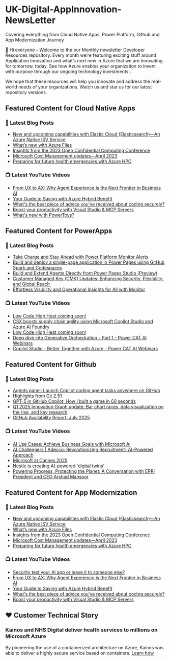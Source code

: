 # UK-Digital-AppInnovation-NewsLetter

Covering everything from Cloud Native Apps, Power Platform, Github and App Modernization Journey

👋 Hi everyone – Welcome to the our Monthly newsletter Developer Resources repository. Every month we’re featuring exciting stuff around Application Innovation and what’s next new in Azure that we are Innovating for tomorrow, today. See how Azure enables your organization to invent with purpose through our ongoing technology investments..


We hope that these resources will help you innovate and address the real-world needs of your organizations. Watch us and star us for our latest repository versions.

## Featured Content for Cloud Native Apps


### 📝 Latest Blog Posts

    
<!-- BLOGCNA:START -->
- [New and upcoming capabilities with Elastic Cloud (Elasticsearch)—An Azure Native ISV Service](https://azure.microsoft.com/blog/new-and-upcoming-capabilities-with-elastic-cloud-elasticsearch-an-azure-native-isv-service/)
- [What’s new with Azure Files](https://azure.microsoft.com/blog/what-s-new-with-azure-files/)
- [Insights from the 2023 Open Confidential Computing Conference](https://azure.microsoft.com/blog/insights-from-the-2023-open-confidential-computing-conference/)
- [Microsoft Cost Management updates—April 2023](https://azure.microsoft.com/blog/microsoft-cost-management-updates-april-2023/)
- [Preparing for future health emergencies with Azure HPC ](https://azure.microsoft.com/blog/preparing-for-future-health-emergencies-with-azure-hpc/)
<!-- BLOGCNA:END -->

### 📺 Latest YouTube Videos

 
<!-- YOUTUBECNA:START -->
- [From UX to AX: Why Agent Experience is the Next Frontier in Business AI](https://www.youtube.com/watch?v=VC6nM0t-bUw)
- [Your Guide to Saving with Azure Hybrid Benefit](https://www.youtube.com/watch?v=1LgV-kfnUAA)
- [What&#39;s the best piece of advice you&#39;ve received about coding securely?](https://www.youtube.com/shorts/SU8uVGY8154)
- [Boost your productivity with Visual Studio &amp; MCP Servers](https://www.youtube.com/watch?v=Mz5iSGA6L4g)
- [What&#39;s new with PowerToys?](https://www.youtube.com/watch?v=coELvJ0be0c)
<!-- YOUTUBECNA:END -->

##  Featured Content for PowerApps
### 📝 Latest Blog Posts
<!-- BLOGPOWER:START -->
- [Take Charge and Stay Ahead with Power Platform Monitor Alerts](https://www.microsoft.com/en-us/power-platform/blog/power-apps/take-charge-and-stay-ahead-with-power-platform-monitor-alerts/)
- [Build and deploy a single-page application in Power Pages using GitHub Spark and Codespaces](https://www.microsoft.com/en-us/power-platform/blog/power-pages/build-and-deploy-a-single-page-application-in-power-pages-using-github-spark-and-codespaces/)
- [Build and Extend Agents Directly from Power Pages Studio (Preview)](https://www.microsoft.com/en-us/power-platform/blog/power-pages/build-and-extend-agents-directly-from-power-pages-studio-preview/)
- [Customer Managed Key (CMK) Updates: Enhancing Security, Flexibility, and Global Reach ](https://www.microsoft.com/en-us/power-platform/blog/2025/08/12/customer-managed-key-updates/)
- [Effortless Visibility and Operational Insights for All with Monitor](https://www.microsoft.com/en-us/power-platform/blog/power-apps/effortless-visibility-and-operational-insights-for-all-with-monitor/)
<!-- BLOGPOWER:END -->
 ### 📺 Latest YouTube Videos
    
<!-- YOUTUBEPOWER:START -->
- [Low Code High Heat coming soon!](https://www.youtube.com/shorts/jFOEs_lIZs4)
- [CSX boosts supply chain agility using Microsoft Copilot Studio and Azure AI Foundry](https://www.youtube.com/watch?v=wrvpDnkHrqQ)
- [Low Code High Heat coming soon!](https://www.youtube.com/watch?v=kf2EGLFt_WE)
- [Deep dive into Generative Orchestration - Part 1 - Power CAT AI Webinars](https://www.youtube.com/watch?v=Vvvyxy-zeRg)
- [Copilot Studio - Better Together with Azure - Power CAT AI Webinars](https://www.youtube.com/watch?v=ro2MvGT2K9o)
<!-- YOUTUBEPOWER:END -->

##  Featured Content for Github
### 📝 Latest Blog Posts
<!-- BLOGGITHUB:START -->
- [Agents panel: Launch Copilot coding agent tasks anywhere on GitHub](https://github.blog/news-insights/product-news/agents-panel-launch-copilot-coding-agent-tasks-anywhere-on-github/)
- [Highlights from Git 2.51](https://github.blog/open-source/git/highlights-from-git-2-51/)
- [GPT-5 in GitHub Copilot: How I built a game in 60 seconds](https://github.blog/ai-and-ml/generative-ai/gpt-5-in-github-copilot-how-i-built-a-game-in-60-seconds/)
- [Q1 2025 Innovation Graph update: Bar chart races, data visualization on the rise, and key research](https://github.blog/news-insights/policy-news-and-insights/q1-2025-innovation-graph-update-bar-chart-races-data-visualization-on-the-rise-and-key-research/)
- [GitHub Availability Report: July 2025](https://github.blog/news-insights/company-news/github-availability-report-july-2025/)
<!-- BLOGGITHUB:END -->
### 📺 Latest YouTube Videos
<!-- YOUTUBEGITHUB:START -->
- [AI Use Cases: Achieve Business Goals with Microsoft AI](https://www.youtube.com/watch?v=j9jGYAY9uig)
- [AI Challengers | Adecco: Revolutionizing Recruitment- AI-Powered Approach](https://www.youtube.com/watch?v=5N3FR8lzC3Q)
- [Microsoft at Cannes 2025](https://www.youtube.com/watch?v=6d5a1mc1N_E)
- [Nestle is creating AI-powered &#39;digital twins&#39;](https://www.youtube.com/watch?v=FO9fcsti9Vs)
- [Powering Progress, Protecting the Planet: A Conversation with EPRI President and CEO Arshad Mansoor](https://www.youtube.com/watch?v=janSWREvB3U)
<!-- YOUTUBEGITHUB:END -->
##  Featured Content for App Modernization
### 📝 Latest Blog Posts
<!-- BLOGAPPMOD:START -->
- [New and upcoming capabilities with Elastic Cloud (Elasticsearch)—An Azure Native ISV Service](https://azure.microsoft.com/blog/new-and-upcoming-capabilities-with-elastic-cloud-elasticsearch-an-azure-native-isv-service/)
- [What’s new with Azure Files](https://azure.microsoft.com/blog/what-s-new-with-azure-files/)
- [Insights from the 2023 Open Confidential Computing Conference](https://azure.microsoft.com/blog/insights-from-the-2023-open-confidential-computing-conference/)
- [Microsoft Cost Management updates—April 2023](https://azure.microsoft.com/blog/microsoft-cost-management-updates-april-2023/)
- [Preparing for future health emergencies with Azure HPC ](https://azure.microsoft.com/blog/preparing-for-future-health-emergencies-with-azure-hpc/)
<!-- BLOGAPPMOD:END -->
### 📺 Latest YouTube Videos
<!-- YOUTUBEAPPMOD:START -->
- [Security test your AI app or leave it to someone else?](https://www.youtube.com/shorts/7Hwtlp8A3OQ)
- [From UX to AX: Why Agent Experience is the Next Frontier in Business AI](https://www.youtube.com/watch?v=VC6nM0t-bUw)
- [Your Guide to Saving with Azure Hybrid Benefit](https://www.youtube.com/watch?v=1LgV-kfnUAA)
- [What&#39;s the best piece of advice you&#39;ve received about coding securely?](https://www.youtube.com/shorts/SU8uVGY8154)
- [Boost your productivity with Visual Studio &amp; MCP Servers](https://www.youtube.com/watch?v=Mz5iSGA6L4g)
<!-- YOUTUBEAPPMOD:END -->


## ♥️ Customer Technical Story 

### Kainos and NHS Digital deliver health services to millions on Microsoft Azure

By pioneering the use of a containerized architecture on Azure, Kainos was able to deliver a highly secure service based on containers. [Learn how](https://customers.microsoft.com/en-us/story/1368348549535774520-kainos-and-nhs-digital-deliver-health-services-to-millions-on-microsoft-azure)

